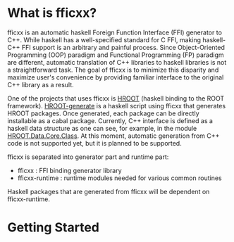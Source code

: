 What is fficxx?
===============

fficxx is an automatic haskell Foreign Function Interface (FFI) generator to C++. While haskell has a well-specified standard for C FFI, making haskell-C++ FFI support  is an arbitrary and painful process. Since Object-Oriented Programming (OOP) paradigm and Functional Programming (FP) paradigm are different, automatic translation of C++ libraries to haskell libraries is not a straightforward task. The goal of fficxx is to minimize this disparity and maximize user's convenience by providing familiar interface to the original C++ library as a result. 

One of the projects that uses fficxx is [HROOT](http://ianwookim.org/HROOT) (haskell binding to the ROOT framework).  [HROOT-generate](http://github.com/wavewave/HROOT-generate) is a haskell script using fficxx that generates HROOT packages. Once generated, each package can be directly installable as a cabal package. Currently, C++ interface is defined as a haskell data structure as one can see, for example, in the module [HROOT.Data.Core.Class](https://github.com/wavewave/HROOT-generate/blob/master/lib/HROOT/Data/Core/Class.hs). At this moment, automatic generation from C++ code is not supported yet, but it is planned to be supported. 

fficxx is separated into generator part and runtime part: 

* fficxx : FFI binding generator library
* fficxx-runtime : runtime modules needed for various common routines 

Haskell packages that are generated from fficxx will be dependent on fficxx-runtime. 


Getting Started
===============
